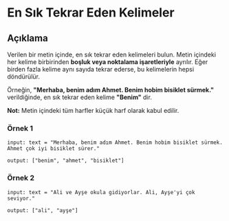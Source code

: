 # En Sık Tekrar Eden Kelimeler

## Açıklama

Verilen bir metin içinde, en sık tekrar eden kelimeleri bulun. Metin içindeki her kelime birbirinden **boşluk veya noktalama işaretleriyle** ayrılır. Eğer birden fazla kelime aynı sayıda tekrar ederse, bu kelimelerin hepsi döndürülür.

Örneğin, **"Merhaba, benim adım Ahmet. Benim hobim bisiklet sürmek."** verildiğinde, en sık tekrar eden kelime **"Benim"** dir.

**Not:** Metin içindeki tüm harfler küçük harf olarak kabul edilir.

### Örnek 1
```
input: text = "Merhaba, benim adım Ahmet. Benim hobim bisiklet sürmek. Ahmet çok iyi bisiklet sürer."

output: ["benim", "ahmet", "bisiklet"]
```


### Örnek 2
```
input: text = "Ali ve Ayşe okula gidiyorlar. Ali, Ayşe'yi çok seviyor."

output: ["ali", "ayşe"]
```